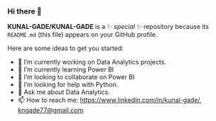### Hi there 👋


**KUNAL-GADE/KUNAL-GADE** is a ✨ _special_ ✨ repository because its `README.md` (this file) appears on your GitHub profile.

Here are some ideas to get you started:

- 🔭 I’m currently working on Data Analytics projects. 
- 🌱 I’m currently learning Power BI
- 👯 I’m looking to collaborate on Power BI
- 🤔 I’m looking for help with Python.
- 💬 Ask me about Data Analytics. 
- 📫 How to reach me: https://www.linkedin.com/in/kunal-gade/, kngade77@gmail.com


